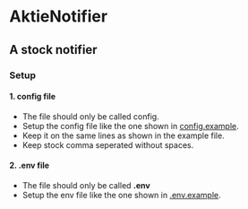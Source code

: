 # AktieNotifier
## A stock notifier

### Setup

#### 1. config file
 - The file should only be called config.
 - Setup the config file like the one shown in [config.example](./config.example).
 - Keep it on the same lines as shown in the example file.
 - Keep stock comma seperated without spaces.

#### 2. .env file
 - The file should only be called **.env**
 - Setup the env file like the one shown in [.env.example](./.env.example).